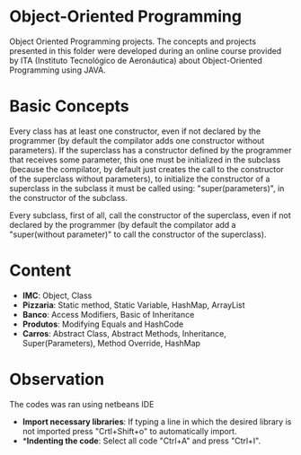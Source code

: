 # Object-Oriented Programming
Object Oriented Programming projects. The concepts and projects presented in this folder were developed during an online course provided by ITA (Instituto Tecnológico de Aeronáutica) about Object-Oriented Programming using JAVA.



# Basic Concepts
Every class has at least one constructor, even if not declared by the programmer (by default the compilator adds one constructor without parameters). If the superclass has a constructor defined by the programmer that receives some parameter, this one must be initialized in the subclass (because the compilator, by default just creates the call to the constructor of the superclass without parameters), to initialize the constructor of a superclass in the subclass it must be called using: "super(parameters)", in the constructor of the subclass.

Every subclass, first of all, call the constructor of the superclass, even if not declared by the programmer (by default the compilator add a "super(without parameter)" to call the constructor of the superclass).


# Content
* **IMC**: Object, Class
* **Pizzaria**: Static method, Static Variable, HashMap, ArrayList
* **Banco**: Access Modifiers, Basic of Inheritance
* **Produtos**: Modifying Equals and HashCode 
* **Carros**: Abstract Class, Abstract Methods, Inheritance, Super(Parameters), Method Override, HashMap

# Observation
The codes was ran using netbeans IDE
* **Import necessary libraries**: If typing a line in which the desired library is not imported press "Crtl+Shift+o" to automatically import.
* ***Indenting the code**: Select all code "Ctrl+A" and press "Ctrl+I".

